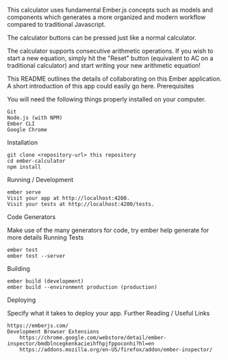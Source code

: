 This calculator uses fundamental Ember.js concepts such as models and components which generates a more organized and modern workflow compared to traditional Javascript.

The calculator buttons can be pressed just like a normal calculator.

The calculator supports consecutive arithmetic operations. If you wish to start a new equation, simply hit the "Reset" button (equivalent to AC on a traditional calculator) and start writing your new arithmetic equation!

This README outlines the details of collaborating on this Ember application. A short introduction of this app could easily go here.
Prerequisites

You will need the following things properly installed on your computer.

    Git
    Node.js (with NPM)
    Ember CLI
    Google Chrome

Installation

    git clone <repository-url> this repository
    cd ember-calculator
    npm install

Running / Development

    ember serve
    Visit your app at http://localhost:4200.
    Visit your tests at http://localhost:4200/tests.

Code Generators

Make use of the many generators for code, try ember help generate for more details
Running Tests

    ember test
    ember test --server

Building

    ember build (development)
    ember build --environment production (production)

Deploying

Specify what it takes to deploy your app.
Further Reading / Useful Links

    https://emberjs.com/
    Development Browser Extensions
        https://chrome.google.com/webstore/detail/ember-inspector/bmdblncegkenkacieihfhpjfppoconhi?hl=en
        https://addons.mozilla.org/en-US/firefox/addon/ember-inspector/
